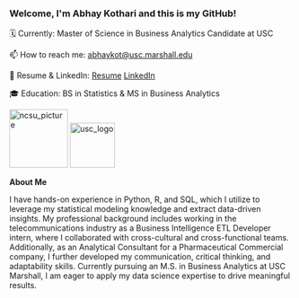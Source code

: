 ### Welcome, I'm Abhay Kothari and this is my GitHub!
🗓️ Currently: Master of Science in Business Analytics Candidate at USC

📫 How to reach me: abhaykot@usc.marshall.edu

📑 Resume & LinkedIn: [Resume](https://docs.google.com/document/d/1bxIgCAg3UPHZIagouqfE0WgsqVIaa1O71muWqMlIYlA/edit?usp=sharing) [LinkedIn](https://www.linkedin.com/in/abhaykothari2001/)

🎓 Education: BS in Statistics & MS in Business Analytics 

<a href="http://ncsu.edu"><img width="104" alt="ncsu_picture" src="https://github.com/abhayk23/abhayk23/assets/87490822/1d74d31c-8ba3-4ada-9a7c-6ada82ba24e4"></a> 
<a href="http://usc.edu"><img width="80" alt="usc_logo" src="https://github.com/abhayk23/abhayk23/assets/87490822/0cc3cf0d-4377-4c15-92a8-b50b41c10868"></a>

             
**About Me**

I have hands-on experience in Python, R, and SQL, which I utilize to leverage my statistical modeling knowledge and extract data-driven insights. My professional background includes working in the telecommunications industry as a Business Intelligence ETL Developer intern, where I collaborated with cross-cultural and cross-functional teams. Additionally, as an Analytical Consultant for a Pharmaceutical Commercial company, I further developed my communication, critical thinking, and adaptability skills. Currently pursuing an M.S. in Business Analytics at USC Marshall, I am eager to apply my data science expertise to drive meaningful results.





<!--
**abhayk23/abhayk23** is a ✨ _special_ ✨ repository because its `README.md` (this file) appears on your GitHub profile.

Here are some ideas to get you started:

- 🔭 I’m currently working on ...
- 🌱 I’m currently learning ...
- 👯 I’m looking to collaborate on ...
- 🤔 I’m looking for help with ...
- 💬 Ask me about ...
- 📫 How to reach me: ...
- 😄 Pronouns: ...
- ⚡ Fun fact: ...
-->
